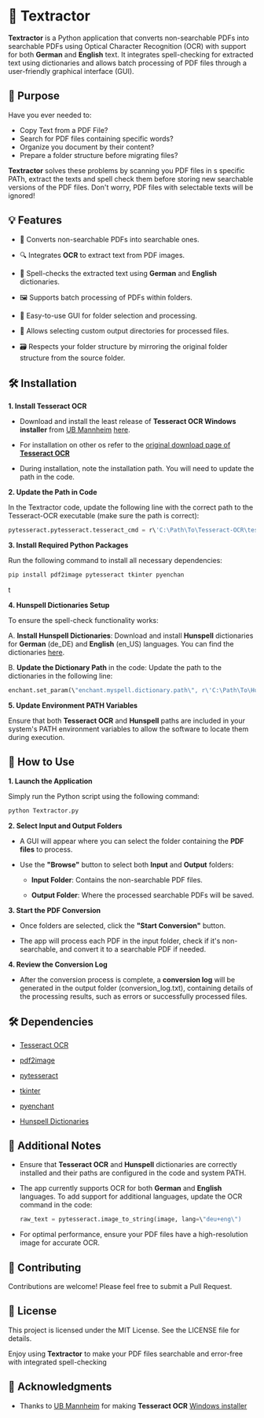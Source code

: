 # 📝 Textractor

**Textractor** is a Python application that converts non-searchable PDFs
into searchable PDFs using Optical Character Recognition (OCR) with
support for both **German** and **English** text. It integrates
spell-checking for extracted text using dictionaries and allows batch
processing of PDF files through a user-friendly graphical interface
(GUI).

## 🎯 Purpose

Have you ever needed to:

- Copy Text from a PDF File?
- Search for PDF files containing specific words?
- Organize you document by their content?
- Prepare a folder structure before migrating files?

**Textractor** solves these problems by scanning you PDF files in s specific PATh, extract the texts and spell check them before storing new searchable versions of the PDF files. Don't worry, PDF files with selectable texts will be ignored!

## 💡 Features

- 📄 Converts non-searchable PDFs into searchable ones.

- 🔍 Integrates **OCR** to extract text from PDF images.

- 📝 Spell-checks the extracted text using **German** and **English**
  dictionaries.

- 🖼️ Supports batch processing of PDFs within folders.

- 🔧 Easy-to-use GUI for folder selection and processing.

- 📂 Allows selecting custom output directories for processed files.

- 🗃️ Respects your folder structure by mirroring the original folder structure from the source folder.

## 🛠️ Installation

**1. Install Tesseract OCR**

- Download and install the least release of **Tesseract OCR Windows installer** from [UB Mannheim](https://github.com/UB-Mannheim)
  [here](https://github.com/UB-Mannheim/tesseract).

- For installation on other os refer to the
  [original download page of **Tesseract OCR**](https://github.com/tesseract-ocr/tessdoc/blob/main/Downloads.md)

- During installation, note the installation path. You will need to
  update the path in the code.

**2. Update the Path in Code**

In the Textractor code, update the following line with the correct path
to the Tesseract-OCR executable (make sure the path is correct):

```python
pytesseract.pytesseract.tesseract_cmd = r\'C:\Path\To\Tesseract-OCR\tesseract.exe\'
```

**3. Install Required Python Packages**

Run the following command to install all necessary dependencies:

```bash
pip install pdf2image pytesseract tkinter pyenchan
```

t

**4. Hunspell Dictionaries Setup**

To ensure the spell-check functionality works:

A. **Install Hunspell Dictionaries**: Download and install **Hunspell**
dictionaries for **German** (de_DE) and **English** (en_US)
languages. You can find the dictionaries
[here](https://github.com/wooorm/dictionaries).

B. **Update the Dictionary Path** in the code: Update the path to the
dictionaries in the following line:

```python
enchant.set_param(\"enchant.myspell.dictionary.path\", r\'C:\Path\To\Hunspell\Dictionaries\')
```

**5. Update Environment PATH Variables**

Ensure that both **Tesseract OCR** and **Hunspell** paths are included
in your system's PATH environment variables to allow the software to
locate them during execution.

## 🚀 How to Use

**1. Launch the Application**

Simply run the Python script using the following command:

```bash
python Textractor.py
```

**2. Select Input and Output Folders**

- A GUI will appear where you can select the folder containing the **PDF
  files** to process.

- Use the **\"Browse\"** button to select both **Input** and **Output**
  folders:

  - **Input Folder**: Contains the non-searchable PDF files.

  - **Output Folder**: Where the processed searchable PDFs will be
    saved.

**3. Start the PDF Conversion**

- Once folders are selected, click the **\"Start Conversion\"** button.

- The app will process each PDF in the input folder, check if it's
  non-searchable, and convert it to a searchable PDF if needed.

**4. Review the Conversion Log**

- After the conversion process is complete, a **conversion log** will be
  generated in the output folder (conversion_log.txt), containing
  details of the processing results, such as errors or successfully
  processed files.

## 🛠️ Dependencies

- [Tesseract OCR](https://github.com/tesseract-ocr/tesseract)

- [pdf2image](https://github.com/Belval/pdf2image)

- [pytesseract](https://pypi.org/project/pytesseract/)

- [tkinter](https://docs.python.org/3/library/tkinter.html)

- [pyenchant](https://pyenchant.github.io/pyenchant/)

- [Hunspell Dictionaries](https://github.com/wooorm/dictionaries)

## 📝 Additional Notes

- Ensure that **Tesseract OCR** and **Hunspell** dictionaries are
  correctly installed and their paths are configured in the code and
  system PATH.

- The app currently supports OCR for both **German** and **English**
  languages. To add support for additional languages, update the OCR
  command in the code:

  ```python
  raw_text = pytesseract.image_to_string(image, lang=\"deu+eng\")
  ```

- For optimal performance, ensure your PDF files have a high-resolution
  image for accurate OCR.

## 🤝 Contributing

Contributions are welcome! Please feel free to submit a Pull Request.

## 📜 License

This project is licensed under the MIT License. See the LICENSE file for
details.

Enjoy using **Textractor** to make your PDF files searchable and
error-free with integrated spell-checking

## 🙏 Acknowledgments

- Thanks to [UB Mannheim](https://github.com/UB-Mannheim) for making **Tesseract OCR** [Windows installer](https://github.com/UB-Mannheim/tesseract)
